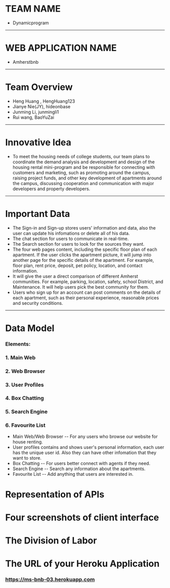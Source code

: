 # TEAM NAME
* Dynamicprogram
---
# WEB APPLICATION NAME
* Amherstbnb
---
# Team Overview
* Heng Huang , HengHuang123
* Jianye Nie(JY), hideonbase
* Junming Li, junmingli1
* Rui wang, BaoYuZai
---
# Innovative Idea
* To meet the housing needs of college students, our team plans to coordinate the demand analysis and development and design of the housing rental mini-program and be responsible for connecting with customers and marketing, such as promoting around the campus, raising project funds, and other key development of apartments around the campus, discussing cooperation and communication with major developers and property developers.
---
# Important Data
* The Sign-in and Sign-up stores users' information and data, also the user can update his infomations or delete all of his data.
* The chat section for users to communicate in real-time.
* The Search section for users to look for the sources they want.
* The four web pages content, including the specific floor plan of each apartment. If the user clicks the apartment picture, it will jump into another page for the specific details of the apartment. For example, floor plan, rent price, deposit, pet policy, location, and contact information.
* It will give the user a direct comparison of different Amherst communities. For example, parking, location, safety, school District, and Maintenance. It will help users pick the best community for them.
* Users who sign up for an account can post comments on the details of each apartment, such as their personal experience, reasonable prices and security conditions.
---

# Data Model

### Elements:

   ### 1. Main Web
   ### 2. Web Browser
   ### 3. User Profiles 
   ### 4. Box Chatting
   ### 5. Search Engine 
   ### 6. Favourite List

 
*  Main Web/Web Browser -- For any users who browse our website for house renting.
*  User profiles contains and shows user's personal information, each user has the unique user id. Also they can have other infomation that they want to store.
*  Box Chatting -- For users better connect with agents if they need.
*  Search Engine -- Search any information about the apartments.
*  Favourite List -- Add anything that users are interested in.




# Representation of APIs 


# Four screenshots of client interface 


# The Division of Labor


# The URL of your Heroku Application
### https://ms-bnb-03.herokuapp.com


